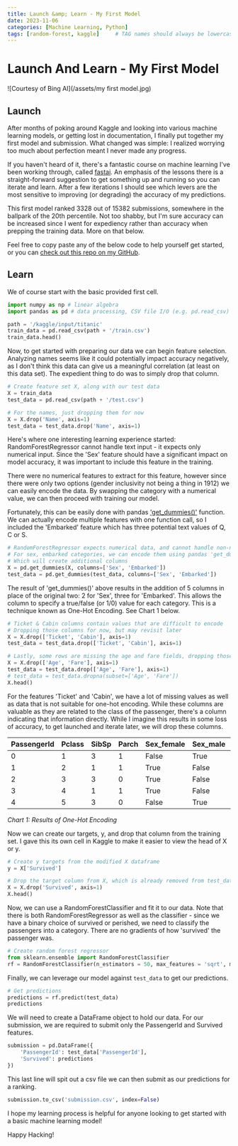 ```yaml
---
title: Launch &amp; Learn - My First Model
date: 2023-11-06
categories: [Machine Learning, Python]
tags: [random-forest, kaggle]     # TAG names should always be lowercase
---
```


# Launch And Learn - My First Model
![Courtesy of Bing AI](/assets/my first model.jpg)
## Launch
After months of poking around Kaggle and looking into various machine learning models, or getting lost in documentation, I finally put together my first model and submission. What changed was simple: I realized worrying too much about perfection meant I never made any progress.

If you haven't heard of it, there's a fantastic course on machine learning I've been working through, called [fastai](https://course.fast.ai). An emphasis of the lessons there is a straight-forward suggestion to get something up and running so you can iterate and learn. After a few iterations I should see which levers are the most sensitive to improving (or degrading) the accuracy of my predictions.

This first model ranked 3328 out of 15382 submissions, somewhere in the ballpark of the 20th percentile. Not too shabby, but I'm sure accuracy can be increased since I went for expediency rather than accuracy when prepping the training data. More on that below.

Feel free to copy paste any of the below code to help yourself get started, or you can [check out this repo on my GitHub](https://github.com/ossiesf/titanic/blob/main/titanic-v1.ipynb).

## Learn
 We of course start with the basic provided first cell.
```python
import numpy as np # linear algebra
import pandas as pd # data processing, CSV file I/O (e.g. pd.read_csv)

path = '/kaggle/input/titanic'
train_data = pd.read_csv(path + '/train.csv')
train_data.head()
```

Now, to get started with preparing our data we can begin feature selection. Analyzing names seems like it could potentially impact accuracy negatively, as I don't think this data can give us a meaningful correlation (at least on this data set). The expedient thing to do was to simply drop that column. 
```python
# Create feature set X, along with our test data
X = train_data
test_data = pd.read_csv(path + '/test.csv')

# For the names, just dropping them for now
X = X.drop('Name', axis=1)
test_data = test_data.drop('Name', axis=1)
```

Here's where one interesting learning experience started: RandomForestRegressor cannot handle text input - it expects only numerical input. Since the 'Sex' feature should have a significant impact on model accuracy, it was important to include this feature in the training.

There were no numerical features to extract for this feature, however since there were only two options (gender inclusivity not being a thing in 1912) we can easily encode the data. By swapping the category with a numerical value, we can then proceed with training our model.

Fortunately, this can be easily done with pandas ['get_dummies()'](https://pandas.pydata.org/docs/reference/api/pandas.get_dummies.html) function. We can actually encode multiple features with one function call, so I included the 'Embarked' feature which has three potential text values of Q, C or S.

```python
# RandomForestRegressor expects numerical data, and cannot handle non-numeric categories
# For sex, embarked categories, we can encode them using pandas 'get_dummies'
# Which will create additional columns
X = pd.get_dummies(X, columns=['Sex', 'Embarked'])
test_data = pd.get_dummies(test_data, columns=['Sex', 'Embarked'])
```
The result of 'get_dummies()' above results in the addition of 5 columns in place of the original two: 2 for 'Sex', three for 'Embarked'. This allows the column to specify a true/false (or 1/0) value for each category. This is a technique known as One-Hot Encoding. See Chart 1 below.

```python
# Ticket & Cabin columns contain values that are difficult to encode
# Dropping those columns for now, but may revisit later
X = X.drop(['Ticket', 'Cabin'], axis=1)
test_data = test_data.drop(['Ticket', 'Cabin'], axis=1)

# Lastly, some rows are missing the age and fare fields, dropping those columns for now
X = X.drop(['Age', 'Fare'], axis=1)
test_data = test_data.drop(['Age', 'Fare'], axis=1)
# test_data = test_data.dropna(subset=['Age', 'Fare'])
X.head()
```

For the features 'Ticket' and 'Cabin', we have a lot of missing values as well as data that is not suitable for one-hot encoding. While these columns are valuable as they are related to the class of the passenger, there's a column indicating that information directly. While I imagine this results in some loss of accuracy, to get launched and iterate later, we will drop these columns.

| PassengerId | Pclass | SibSp | Parch | Sex_female | Sex_male | Embarked_C | Embarked_Q | Embarked_S |
|-------------|--------|-------|-------|------------|----------|------------|------------|------------|
| 0           | 1      | 3     | 1     | False      | True     | False      | False      | True       |
| 1           | 2      | 1     | 1     | True       | False    | True       | False      | False      |
| 2           | 3      | 3     | 0     | True       | False    | False      | False      | True       |
| 3           | 4      | 1     | 1     | True       | False    | False      | False      | True       |
| 4           | 5      | 3     | 0     | False      | True     | False      | False      | True       |

*Chart 1: Results of One-Hot Encoding*

Now we can create our targets, y, and drop that column from the training set. I gave this its own cell in Kaggle to make it easier to view the head of X or y.

```python
# Create y targets from the modified X dataframe
y = X['Survived']

# Drop the target column from X, which is already removed from test_data
X = X.drop('Survived', axis=1)
X.head()
```

 Now, we can use a RandomForestClassifier and fit it to our data. Note that there is both RandomForestRegressor as well as the classifier - since we have a binary choice of survived or perished, we need to classify the passengers into a category. There are no gradients of how 'survived' the passenger was.
```python
# Create random forest regressor
from sklearn.ensemble import RandomForestClassifier
rf = RandomForestClassifier(n_estimators = 50, max_features = 'sqrt', max_depth = 5, random_state = 42).fit(X, y)
```

 Finally, we can leverage our model against `test_data` to get our predictions.
```python
# Get predictions
predictions = rf.predict(test_data)
predictions
```

 We will need to create a DataFrame object to hold our data. For our submission, we are required to submit only the PassengerId and Survived features.
```python
submission = pd.DataFrame({
    'PassengerId': test_data['PassengerId'],
    'Survived': predictions
})
```

 This last line will spit out a csv file we can then submit as our predictions for a ranking.
```python
submission.to_csv('submission.csv', index=False)
```

I hope my learning process is helpful for anyone looking to get started with a basic machine learning model!

Happy Hacking!